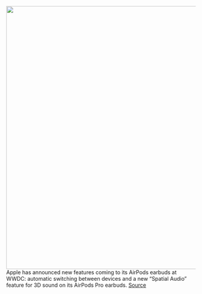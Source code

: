 <img src='https://cdn.vox-cdn.com/thumbor/GMKq2x99Ck6SR_3iFvId6bnU7pU=/0x0:2040x1360/1200x800/filters:focal(857x517:1183x843)/cdn.vox-cdn.com/uploads/chorus_image/image/66966551/cwelch_191031_3763_0004.0.jpg' width='700px' /><br/>
Apple has announced new features coming to its AirPods earbuds at WWDC: automatic switching between devices and a new “Spatial Audio” feature for 3D sound on its AirPods Pro earbuds.
<a href='https://www.theverge.com/2020/6/22/21299362/apple-airpods-pro-update-automatic-switching-spatial-audio-wwdc-2020'> Source <a/>